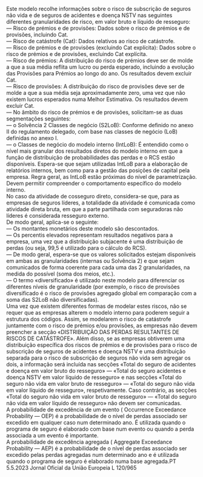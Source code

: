  
Este modelo recolhe informações sobre o risco de subscrição de seguros não vida e de seguros de acidentes e doença 
NSTV nas seguintes diferentes granularidades de risco, em valor bruto e líquido de resseguro:  
— Risco de prémios e de provisões: Dados sobre o risco de prémios e de provisões, incluindo Cat.  
— Risco de catástrofe (Cat): Dados relativos ao risco de catástrofe.  
— Risco de prémios e de provisões (excluindo Cat explícita): Dados sobre o risco de prémios e de provisões, excluindo 
Cat explícita.  
— Risco de prémios: A distribuição do risco de prémios deve ser de molde a que a sua média reflita um lucro ou perda 
esperado, incluindo a evolução das Provisões para Prémios ao longo do ano. Os resultados devem excluir Cat.  
— Risco de provisões: A distribuição do risco de provisões deve ser de molde a que a sua média seja aproximadamente 
zero, uma vez que não existem lucros esperados numa Melhor Estimativa. Os resultados devem excluir Cat.  
— No âmbito do risco de prémios e de provisões, solicitam-se as duas segmentações seguintes:  
— o Solvência 2 Classes de negócio (S2LoB): Conforme definido no anexo II do regulamento delegado, com base 
nas classes de negócio (LoB) definidas no anexo I.  
— o Classes de negócio do modelo interno (IntLoB): É entendido como o nível mais granular dos resultados diretos 
do modelo interno em que a função de distribuição de probabilidades das perdas e o RCS estão disponíveis. 
Espera-se que sejam utilizadas IntLoB para a elaboração de relatórios internos, bem como para a gestão das 
posições de capital pela empresa. Regra geral, as IntLoB estão próximas do nível de parametrização. Devem 
permitir compreender o comportamento específico do modelo interno.  
No caso da atividade de cosseguro direto, considera-se que, para as empresas de seguros líderes, a totalidade da atividade 
é comunicada como atividade direta bruta, em que a parte partilhada com seguradoras não líderes é considerada 
resseguro externo.  
De modo geral, aplica-se o seguinte:  
— Os montantes monetários deste modelo são descontados.  
— Os percentis elevados representam resultados negativos para a empresa, uma vez que a distribuição subjacente é uma 
distribuição de perdas (ou seja, 99,5 é utilizado para o cálculo do RCS).  
— De modo geral, espera-se que os valores solicitados estejam disponíveis em ambas as granularidades (internas ou 
Solvência 2) e que sejam comunicados de forma coerente para cada uma das 2 granularidades, na medida do 
possível (soma dos meios, etc.).  
— O termo «diversificado» é utilizado neste modelo para diferenciar os diferentes níveis de granularidade (por exemplo, 
o risco de provisões diversificado é o risco de provisões agregado global em comparação com a soma das S2LoB não 
diversificadas).  
Uma vez que existem diferentes formas de modelar estes riscos, não se requer que as empresas alterem o modelo 
interno para poderem seguir a estrutura dos códigos. Assim, se modelarem o risco de catástrofe juntamente com o risco 
de prémios e/ou provisões, as empresas não devem preencher a secção «DISTRIBUIÇÃO DAS PERDAS RESULTANTES 
DE RISCOS DE CATÁSTROFE». Além disso, se as empresas obtiverem uma distribuição específica dos riscos de prémios 
e de provisões para o risco de subscrição de seguros de acidentes e doença NSTV e uma distribuição separada para o 
risco de subscrição de seguros não vida sem agregar os dois, a informação será incluída nas secções «Total do seguro de 
acidentes e doença em valor bruto do resseguro» — «Total do seguro acidentes e doença NSTV em valor líquido de 
resseguro» e nas secções «Total do seguro não vida em valor bruto de resseguro» — «Total do seguro não vida em valor 
líquido de resseguro», respetivamente. Caso contrário, as secções «Total do seguro não vida em valor bruto de resseguro» 
— «Total do seguro não vida em valor líquido de resseguro» não devem ser comunicadas.  
A probabilidade de excedência de um evento ( Occurrence Exceedance Probability  — OEP) é a probabilidade de o nível de 
perdas associado ser excedido em qualquer caso num determinado ano. É utilizada quando o programa de seguro é 
elaborado com base num evento ou quando a perda associada a um evento é importante.  
A probabilidade de excedência agregada ( Aggregate Exceedance Probability  — AEP) é a probabilidade de o nível de perdas 
associado ser excedido pelas perdas agregadas num determinado ano e é utilizada quando o programa de seguro é 
elaborado numa base agregada.PT  5.5.2023 Jornal Oficial da União Europeia L 120/965